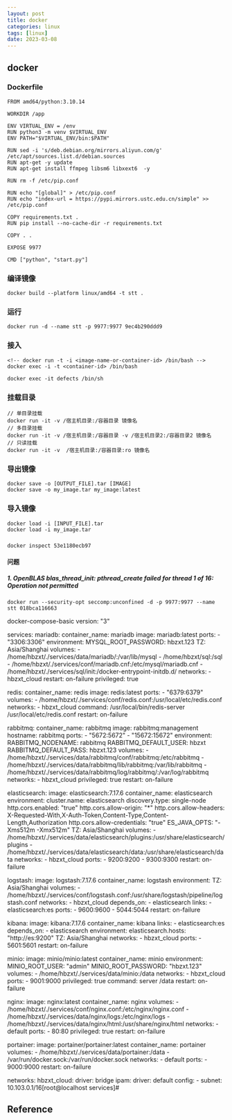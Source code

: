 ```yaml
---
layout: post
title: docker
categories: linux
tags: [linux]
date: 2023-03-08
---
```


## docker

### Dockerfile

    FROM amd64/python:3.10.14

    WORKDIR /app

    ENV VIRTUAL_ENV = /env
    RUN python3 -m venv $VIRTUAL_ENV
    ENV PATH="$VIRTUAL_ENV/bin:$PATH"

    RUN sed -i 's/deb.debian.org/mirrors.aliyun.com/g' /etc/apt/sources.list.d/debian.sources
    RUN apt-get -y update
    RUN apt-get install ffmpeg libsm6 libxext6  -y

    RUN rm -f /etc/pip.conf

    RUN echo "[global]" > /etc/pip.conf
    RUN echo "index-url = https://pypi.mirrors.ustc.edu.cn/simple" >> /etc/pip.conf

    COPY requirements.txt .
    RUN pip install --no-cache-dir -r requirements.txt

    COPY . .

    EXPOSE 9977

    CMD ["python", "start.py"]

### 编译镜像

    docker build --platform linux/amd64 -t stt .

### 运行

    docker run -d --name stt -p 9977:9977 9ec4b290ddd9

### 接入

    <!-- docker run -t -i <image-name-or-container-id> /bin/bash -->
    docker exec -i -t <container-id> /bin/bash

    docker exec -it defects /bin/sh

### 挂载目录
    // 单目录挂载
    docker run -it -v /宿主机目录:/容器目录 镜像名
    // 多目录挂载
    docker run -it -v /宿主机目录:/容器目录 -v /宿主机目录2:/容器目录2 镜像名
    // 只读挂载
    docker run -it -v  /宿主机目录:/容器目录:ro 镜像名

### 导出镜像

    docker save -o [OUTPUT_FILE].tar [IMAGE]
    docker save -o my_image.tar my_image:latest

### 导入镜像

    docker load -i [INPUT_FILE].tar
    docker load -i my_image.tar

###

    docker inspect 53e1180ecb97


#### 问题

##### 1. OpenBLAS blas_thread_init: pthread_create failed for thread 1 of 16: Operation not permitted

    docker run --security-opt seccomp:unconfined -d -p 9977:9977 --name stt 018bca116663

    

docker-compose-basic
    version: "3"

services:
  mariadb:
    container_name: mariadb
    image: mariadb:latest
    ports:
      - "3306:3306"
    environment:
      MYSQL_ROOT_PASSWORD: hbzxt.123
      TZ: Asia/Shanghai
    volumes:
      - /home/hbzxt/./services/data/mariadb/:/var/lib/mysql
      - /home/hbzxt/sql:/sql
      - /home/hbzxt/./services/conf/mariadb.cnf:/etc/mysql/mariadb.cnf
      - /home/hbzxt/./services/sql/init:/docker-entrypoint-initdb.d/
    networks:
      - hbzxt_cloud
    restart: on-failure
    privileged: true

  redis:
    container_name: redis
    image: redis:latest
    ports:
      - "6379:6379"
    volumes:
      - /home/hbzxt/./services/conf/redis.conf:/usr/local/etc/redis.conf
    networks:
      - hbzxt_cloud
    command: /usr/local/bin/redis-server /usr/local/etc/redis.conf
    restart: on-failure

  rabbitmq:
    container_name: rabbitmq
    image: rabbitmq:management
    hostname: rabbitmq
    ports:
      - "5672:5672"
      - "15672:15672"
    environment:
      RABBITMQ_NODENAME: rabbitmq
      RABBITMQ_DEFAULT_USER: hbzxt
      RABBITMQ_DEFAULT_PASS: hbzxt.123
    volumes:
      - /home/hbzxt/./services/data/rabbitmq/conf/rabbitmq:/etc/rabbitmq
      - /home/hbzxt/./services/data/rabbitmq/lib/rabbitmq:/var/lib/rabbitmq
      - /home/hbzxt/./services/data/rabbitmq/log/rabbitmq/:/var/log/rabbitmq
    networks:
      - hbzxt_cloud
    privileged: true
    restart: on-failure

  elasticsearch:
    image: elasticsearch:7.17.6
    container_name: elasticsearch
    environment:
      cluster.name: elasticsearch
      discovery.type: single-node
      http.cors.enabled: "true"
      http.cors.allow-origin: "*"
      http.cors.allow-headers: X-Requested-With,X-Auth-Token,Content-Type,Content-Length,Authorization
      http.cors.allow-credentials: "true"
      ES_JAVA_OPTS: "-Xms512m -Xmx512m"
      TZ: Asia/Shanghai
    volumes:
      - /home/hbzxt/./services/data/elasticsearch/plugins:/usr/share/elasticsearch/plugins
      - /home/hbzxt/./services/data/elasticsearch/data:/usr/share/elasticsearch/data
    networks:
      - hbzxt_cloud
    ports:
      - 9200:9200
      - 9300:9300
    restart: on-failure

  logstash:
    image: logstash:7.17.6
    container_name: logstash
    environment:
      TZ: Asia/Shanghai
    volumes:
      - /home/hbzxt/./services/conf/logstash.conf:/usr/share/logstash/pipeline/logstash.conf
    networks:
      - hbzxt_cloud
    depends_on:
      - elasticsearch
    links:
      - elasticsearch:es
    ports:
      - 9600:9600
      - 5044:5044
    restart: on-failure

  kibana:
    image: kibana:7.17.6
    container_name: kibana
    links:
      - elasticsearch:es
    depends_on:
      - elasticsearch
    environment:
      elasticsearch.hosts: "http://es:9200"
      TZ: Asia/Shanghai
    networks:
      - hbzxt_cloud
    ports:
      - 5601:5601
    restart: on-failure

  minio:
    image: minio/minio:latest
    container_name: minio
    environment:
      MINIO_ROOT_USER: "admin"
      MINIO_ROOT_PASSWORD: "hbzxt.123"
    volumes:
      - /home/hbzxt/./services/data/minio:/data
    networks:
      - hbzxt_cloud
    ports:
      - 9001:9000
    privileged: true
    command: server /data
    restart: on-failure

  nginx:
    image: nginx:latest
    container_name: nginx
    volumes:
      - /home/hbzxt/./services/conf/nginx.conf:/etc/nginx/nginx.conf
      - /home/hbzxt/./services/data/nginx/logs:/etc/nginx/logs
      - /home/hbzxt/./services/data/nginx/html:/usr/share/nginx/html
    networks:
      - default
    ports:
      - 80:80
    privileged: true
    restart: on-failure

  portainer:
    image: portainer/portainer:latest
    container_name: portainer
    volumes:
      - /home/hbzxt/./services/data/portainer:/data
      - /var/run/docker.sock:/var/run/docker.sock
    networks:
      - default
    ports:
      - 9000:9000
    restart: on-failure

networks:
  hbzxt_cloud:
    driver: bridge
    ipam:
      driver: default
      config:
      - subnet:  10.103.0.1/16[root@localhost services]#


## Reference



